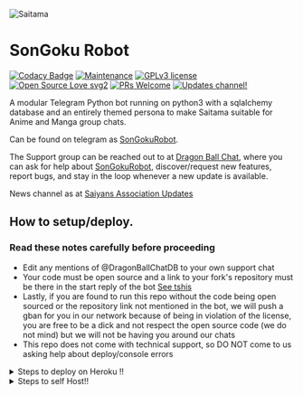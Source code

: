 ![Saitama](https://telegra.ph/file/79f677578d0b19f46cb5d.jpg)
# SonGoku Robot 
[![Codacy Badge](https://api.codacy.com/project/badge/Grade/6141417ceaf84545bab6bd671503df51)](https://app.codacy.com/gh/AnimeKaizoku/SaitamaRobot?utm_source=github.com&utm_medium=referral&utm_content=AnimeKaizoku/SaitamaRobot&utm_campaign=Badge_Grade_Settings)  [![Maintenance](https://img.shields.io/badge/Maintained%3F-yes-green.svg)](https://github.com/ICE-Son-Goku/DragonBallChatBot/graphs/commit-activity) [![GPLv3 license](https://img.shields.io/badge/License-GPLv3-blue.svg)](https://perso.crans.org/besson/LICENSE.html) [![Open Source Love svg2](https://badges.frapsoft.com/os/v2/open-source.svg?v=103)](https://github.com/ellerbrock/open-source-badges/) [![PRs Welcome](https://img.shields.io/badge/PRs-welcome-brightgreen.svg?style=flat-square)](https://makeapullrequest.com) [![Updates channel!](https://img.shields.io/badge/Join%20Channel-!-red)](https://t.me/SaiyansAssociation_Updates)


A modular Telegram Python bot running on python3 with a sqlalchemy database and an entirely themed persona to make Saitama suitable for Anime and Manga group chats. 

Can be found on telegram as [SonGokuRobot](https://t.me/SonGokuRobot).

The Support group can be reached out to at [Dragon Ball Chat](https://t.me/DragonBallChatDB), where you can ask for help about [SonGokuRobot](https://t.me/SonGokuRobot), discover/request new features, report bugs, and stay in the loop whenever a new update is available. 

News channel as at [Saiyans Association Updates](https://t.me/SaiyansAssociation_Updates) 

## How to setup/deploy.

### Read these notes carefully before proceeding 
 - Edit any mentions of @DragonBallChatDB to your own support chat
 - Your code must be open source and a link to your fork's repository must be there in the start reply of the bot [See tshis](https://github.com/AnimeKaizoku/SaitamaRobot/blob/shiken/SaitamaRobot/__main__.py#L25)
 - Lastly, if you are found to run this repo without the code being open sourced or the repository link not mentioned in the bot, we will push a gban for you in our network because of being in violation of the license, you are free to be a dick and not respect the open source code (we do not mind) but we will not be having you around our chats
 - This repo does not come with technical support, so DO NOT come to us asking help about deploy/console errors

<details>
  <summary>Steps to deploy on Heroku !! </summary>

```
Fill in all the details, Deploy!
Now go to https://dashboard.heroku.com/apps/(app-name)/resources ( Replace (app-name) with your app name )
REMEMBER: Turn on worker dyno (Don't worry It's free :D) & Webhook
Now send the bot /start, If it doesn't respond go to https://dashboard.heroku.com/apps/(app-name)/settings and remove webhook and port.
```

  [![Deploy](https://www.herokucdn.com/deploy/button.svg)](https://heroku.com/deploy?template=https://github.com/AnimeKaizoku/SaitamaRobot.git)

</details>  
<details>
  <summary>Steps to self Host!! </summary>

  ## Setting up the bot (Read this before trying to use!):
Please make sure to use python3.6, as I cannot guarantee everything will work as expected on older Python versions!
This is because markdown parsing is done by iterating through a dict, which is ordered by default in 3.6.

  ### Configuration

There are two possible ways of configuring your bot: a config.py file, or ENV variables.

The preferred version is to use a `config.py` file, as it makes it easier to see all your settings grouped together.
This file should be placed in your `SaitamaRobot` folder, alongside the `__main__.py` file. 
This is where your bot token will be loaded from, as well as your database URI (if you're using a database), and most of
your other settings.

It is recommended to import sample_config and extend the Config class, as this will ensure your config contains all
defaults set in the sample_config, hence making it easier to upgrade.

An example `config.py` file could be:
```
from SaitamaRobot.sample_config import Config

class Development(Config):
    OWNER_ID = 884031659 # your telegram ID
    OWNER_USERNAME = "Goku_kun"  # your telegram username
    API_KEY = "1419960076:AAGoEWyjhZdqjnhT57gB2C7XWnLdDNzmPzQ"  # your api key, as provided by the @botfather
    SQLALCHEMY_DATABASE_URI = 'postgresql://username:password@localhost:5432/database'  # sample db credentials
    JOIN_LOGGER = '-1001403508256' # some group chat that your bot is a member of
    USE_JOIN_LOGGER = True
    DRAGONS = []  # List of id's for users which have sudo access to the bot.
    LOAD = []
    NO_LOAD = ['translation']
```

If you can't have a config.py file (EG on Heroku), it is also possible to use environment variables.
So just go and read the config sample file. 

  ### Python dependencies

Install the necessary Python dependencies by moving to the project directory and running:

`pip3 install -r requirements.txt`.

This will install all the necessary python packages.

  ### Database

If you wish to use a database-dependent module (eg: locks, notes, userinfo, users, filters, welcomes),
you'll need to have a database installed on your system. I use Postgres, so I recommend using it for optimal compatibility.

In the case of Postgres, this is how you would set up a database on a Debian/ubuntu system. Other distributions may vary.

- install postgresql:

`sudo apt-get update && sudo apt-get install postgresql`

- change to the Postgres user:

`sudo su - postgres`

- create a new database user (change YOUR_USER appropriately):

`createuser -P -s -e YOUR_USER`

This will be followed by you need to input your password.

- create a new database table:

`createdb -O YOUR_USER YOUR_DB_NAME`

Change YOUR_USER and YOUR_DB_NAME appropriately.

- finally:

`psql YOUR_DB_NAME -h YOUR_HOST YOUR_USER`

This will allow you to connect to your database via your terminal.
By default, YOUR_HOST should be 0.0.0.0:5432.

You should now be able to build your database URI. This will be:

`sqldbtype://username:pw@hostname:port/db_name`

Replace sqldbtype with whichever DB you're using (eg Postgres, MySQL, SQLite, etc)
repeat for your username, password, hostname (localhost?), port (5432?), and DB name.

  ## Modules
   ### Setting load order.

The module load order can be changed via the `LOAD` and `NO_LOAD` configuration settings.
These should both represent lists.

If `LOAD` is an empty list, all modules in `modules/` will be selected for loading by default.

If `NO_LOAD` is not present or is an empty list, all modules selected for loading will be loaded.

If a module is in both `LOAD` and `NO_LOAD`, the module will not be loaded - `NO_LOAD` takes priority.

   ### Creating your own modules.

Creating a module has been simplified as much as possible - but do not hesitate to suggest further simplification.

All that is needed is that your .py file is in the modules folder.

To add commands, make sure to import the dispatcher via

`from SaitamaRobot import dispatcher`.

You can then add commands using the usual

`dispatcher.add_handler()`.

Assigning the `__help__` variable to a string describing this modules' available
commands will allow the bot to load it and add the documentation for
your module to the `/help` command. Setting the `__mod_name__` variable will also allow you to use a nicer, user-friendly name for a module.

The `__migrate__()` function is used for migrating chats - when a chat is upgraded to a supergroup, the ID changes, so 
it is necessary to migrate it in the DB.

The `__stats__()` function is for retrieving module statistics, eg number of users, number of chats. This is accessed 
through the `/stats` command, which is only available to the bot owner.

## Starting the bot.

Once you've set up your database and your configuration is complete, simply run the bat file(if on windows) or run (Linux):

`python3 -m SaitamaRobot`

You can use [nssm](https://nssm.cc/usage) to install the bot as service on windows and set it to restart on /gitpull 
Make sure to edit the start and restart bats to your needs. 
Note: the restart bat requires that User account control be disabled.

For queries or any issues regarding the bot please open an issue ticket or visit us at [One Punch Support](https://t.me/OnePunchSupport)
## How to setup on Heroku 
For starters click on this button 

[![Deploy](https://www.herokucdn.com/deploy/button.svg)](https://heroku.com/deploy?template=https://github.com/AnimeKaizoku/SaitamaRobot.git) 


## Credits
The bot is based on the original work done by [PaulSonOfLars](https://github.com/PaulSonOfLars)
This repo was just revamped to suit an Anime-centric community. All original credits go to Paul and his dedication, Without his efforts, this fork would not have been possible!

Also, missing proper credit for blacklistusers taken from TheRealPhoenixBot (will add it later, this note says unless it is done)

Any other authorship/credits can be seen through the commits.

Should any be missing kindly let us know at [One Punch Support](https://t.me/OnePunchSupport) or simply submit a pull request on the readme.
